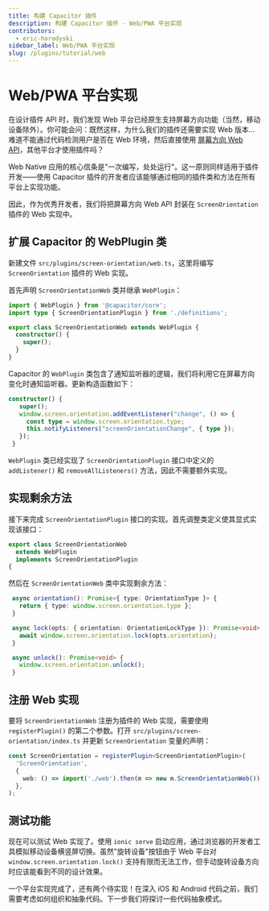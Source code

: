 ```yaml
---
title: 构建 Capacitor 插件
description: 构建 Capacitor 插件 - Web/PWA 平台实现
contributors:
  - eric-horodyski
sidebar_label: Web/PWA 平台实现
slug: /plugins/tutorial/web
---
```


# Web/PWA 平台实现

在设计插件 API 时，我们发现 Web 平台已经原生支持屏幕方向功能（当然，移动设备除外）。你可能会问：既然这样，为什么我们的插件还需要实现 Web 版本...难道不能通过代码检测用户是否在 Web 环境，然后直接使用 <a href="https://whatwebcando.today/screen-orientation.html" target="_blank">屏幕方向 Web API</a>，其他平台才使用插件吗？

Web Native 应用的核心信条是"一次编写，处处运行"。这一原则同样适用于插件开发——使用 Capacitor 插件的开发者应该能够通过相同的插件类和方法在所有平台上实现功能。

因此，作为优秀开发者，我们将把屏幕方向 Web API 封装在 `ScreenOrientation` 插件的 Web 实现中。

## 扩展 Capacitor 的 WebPlugin 类

新建文件 `src/plugins/screen-orientation/web.ts`，这里将编写 `ScreenOrientation` 插件的 Web 实现。

首先声明 `ScreenOrientationWeb` 类并继承 `WebPlugin`：

```typescript
import { WebPlugin } from '@capacitor/core';
import type { ScreenOrientationPlugin } from './definitions';

export class ScreenOrientationWeb extends WebPlugin {
  constructor() {
    super();
  }
}
```

Capacitor 的 `WebPlugin` 类包含了通知监听器的逻辑，我们将利用它在屏幕方向变化时通知监听器。更新构造函数如下：

```typescript
constructor() {
   super();
   window.screen.orientation.addEventListener("change", () => {
     const type = window.screen.orientation.type;
     this.notifyListeners("screenOrientationChange", { type });
   });
 }
```

`WebPlugin` 类已经实现了 `ScreenOrientationPlugin` 接口中定义的 `addListener()` 和 `removeAllListeners()` 方法，因此不需要额外实现。

## 实现剩余方法

接下来完成 `ScreenOrientationPlugin` 接口的实现。首先调整类定义使其显式实现该接口：

```typescript
export class ScreenOrientationWeb
  extends WebPlugin
  implements ScreenOrientationPlugin
{
```

然后在 `ScreenOrientationWeb` 类中实现剩余方法：

```typescript
 async orientation(): Promise<{ type: OrientationType }> {
   return { type: window.screen.orientation.type };
 }

 async lock(opts: { orientation: OrientationLockType }): Promise<void> {
   await window.screen.orientation.lock(opts.orientation);
 }

 async unlock(): Promise<void> {
   window.screen.orientation.unlock();
 }
```

## 注册 Web 实现

要将 `ScreenOrientationWeb` 注册为插件的 Web 实现，需要使用 `registerPlugin()` 的第二个参数。打开 `src/plugins/screen-orientation/index.ts` 并更新 `ScreenOrientation` 变量的声明：

```typescript
const ScreenOrientation = registerPlugin<ScreenOrientationPlugin>(
  'ScreenOrientation',
  {
    web: () => import('./web').then(m => new m.ScreenOrientationWeb()),
  },
);
```

## 测试功能

现在可以测试 Web 实现了。使用 `ionic serve` 启动应用，通过浏览器的开发者工具模拟移动设备横竖屏切换。虽然"旋转设备"按钮由于 Web 平台对 `window.screen.orientation.lock()` 支持有限而无法工作，但手动旋转设备方向时应该能看到不同的设计效果。

一个平台实现完成了，还有两个待实现！在深入 iOS 和 Android 代码之前，我们需要考虑如何组织和抽象代码。下一步我们将探讨一些代码抽象模式。